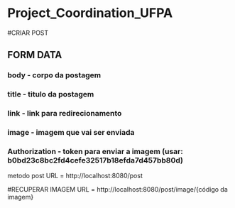 # Project_Coordination_UFPA
#CRIAR POST
## FORM DATA 
### body - corpo da postagem
### title - titulo da postagem
### link - link para redirecionamento
### image - imagem que vai ser enviada
### Authorization - token para enviar a imagem (usar: b0bd23c8bc2fd4cefe32517b18efda7d457bb80d)

metodo post
URL = http://localhost:8080/post

#RECUPERAR IMAGEM
URL = http://localhost:8080/post/image/{código da imagem}

